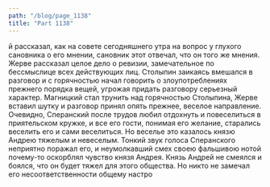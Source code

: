```yaml
---
path: "/blog/page_1138"
title: "Part 1138"
---
```


й рассказал, как на совете сегодняшнего утра на вопрос у глухого сановника о его мнении, сановник этот отвечал, что он того же мнения. Жерве рассказал целое дело о ревизии, замечательное по бессмыслице всех действующих лиц. Столыпин заикаясь вмешался в разговор и с горячностью начал говорить о злоупотреблениях прежнего порядка вещей, угрожая придать разговору серьезный характер. Магницкий стал трунить над горячностью Столыпина, Жерве вставил шутку и разговор принял опять прежнее, веселое направление.
Очевидно, Сперанский после трудов любил отдохнуть и повеселиться в приятельском кружке, и все его гости, понимая его желание, старались веселить его и сами веселиться. Но веселье это казалось князю Андрею тяжелым и невеселым. Тонкий звук голоса Сперанского неприятно поражал его, и неумолкавший смех своею фальшивою нотой почему-то оскорблял чувство князя Андрея. Князь Андрей не смеялся и боялся, что он будет тяжел для этого общества. Но никто не замечал его несоответственности общему настро
